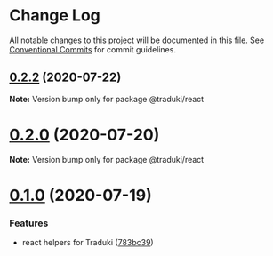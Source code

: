 # Change Log

All notable changes to this project will be documented in this file.
See [Conventional Commits](https://conventionalcommits.org) for commit guidelines.

## [0.2.2](https://github.com/havelaer/traduki/compare/v0.2.1...v0.2.2) (2020-07-22)

**Note:** Version bump only for package @traduki/react





# [0.2.0](https://github.com/havelaer/traduki/compare/v0.1.0...v0.2.0) (2020-07-20)

**Note:** Version bump only for package @traduki/react





# [0.1.0](https://github.com/havelaer/traduki/compare/v0.0.3...v0.1.0) (2020-07-19)


### Features

* react helpers for Traduki ([783bc39](https://github.com/havelaer/traduki/commit/783bc39dd56eb1abba600046bce875f607ed8def))

